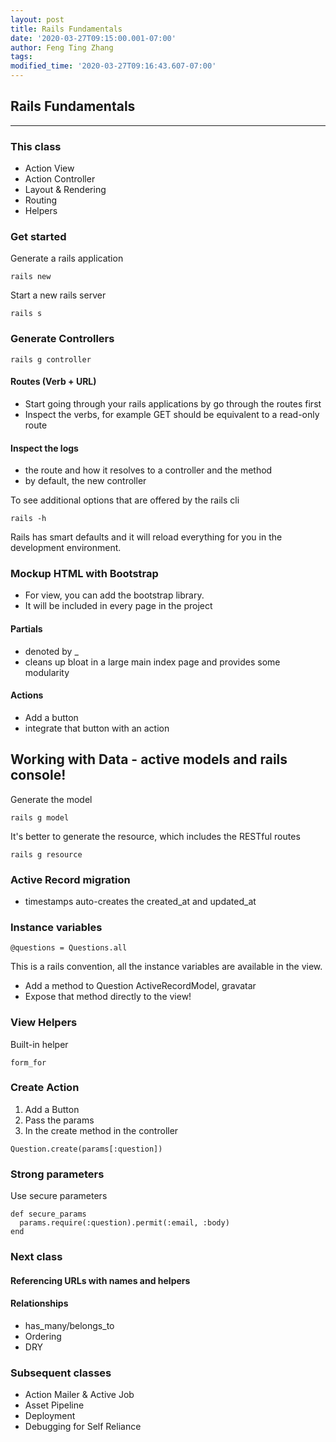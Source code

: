 ```yaml
---
layout: post
title: Rails Fundamentals
date: '2020-03-27T09:15:00.001-07:00'
author: Feng Ting Zhang
tags:
modified_time: '2020-03-27T09:16:43.607-07:00'
---
```


## Rails Fundamentals

----------

### This class
- Action View
- Action Controller
- Layout & Rendering
- Routing
- Helpers

### Get started
Generate a rails application
```
rails new
```

Start a new rails server
```
rails s
```
### Generate Controllers
```
rails g controller
```

#### Routes (Verb + URL)
- Start going through your rails applications by go through the routes first
- Inspect the verbs, for example GET should be equivalent to a read-only route

#### Inspect the logs
- the route and how it resolves to a controller and the method
- by default, the new controller 

To see additional options that are offered by the rails cli
```
rails -h
```

Rails has smart defaults and it will reload everything for you in the development environment.

### Mockup HTML with Bootstrap

* For view, you can add the bootstrap library.
* It will be included in every page in the project

#### Partials
* denoted by _
* cleans up bloat in a large main index page and provides some modularity

#### Actions
- Add a button
- integrate that button with an action 


## Working with Data - active models and rails console!
Generate the model 
```
rails g model
```

It's better to generate the resource, which includes the RESTful routes
```
rails g resource
```

### Active Record migration
- timestamps auto-creates the created_at and updated_at


### Instance variables
```
@questions = Questions.all
```

This is a rails convention, all the instance variables are available in the view.

- Add a method to Question ActiveRecordModel, gravatar
- Expose that method directly to the view!


### View Helpers
Built-in helper
```
form_for
```

### Create Action
1. Add a Button 
2. Pass the params
3. In the create method in the controller
```
Question.create(params[:question])
```

### Strong parameters
Use secure parameters
```
def secure_params
  params.require(:question).permit(:email, :body)
end
``` 


### Next class
#### Referencing URLs with names and helpers
#### Relationships
* has_many/belongs_to
* Ordering
* DRY

### Subsequent classes
- Action Mailer & Active Job
- Asset Pipeline
- Deployment
- Debugging for Self Reliance

